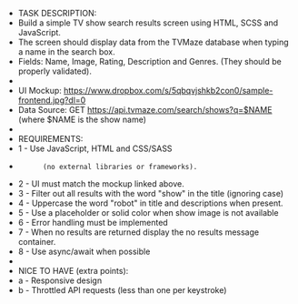 -   TASK DESCRIPTION:
-   Build a simple TV show search results screen using HTML, SCSS and
    JavaScript.
-   The screen should display data from the TVMaze database when typing a name
    in the search box.
-   Fields: Name, Image, Rating, Description and Genres. (They should be
    properly validated).
-
-   UI Mockup:
    https://www.dropbox.com/s/5qbqvjshkb2con0/sample-frontend.jpg?dl=0
-   Data Source: GET https://api.tvmaze.com/search/shows?q=$NAME (where $NAME is
    the show name)
-
-   REQUIREMENTS:
-   1 - Use JavaScript, HTML and CSS/SASS
-           (no external libraries or frameworks).
-   2 - UI must match the mockup linked above.
-   3 - Filter out all results with the word "show" in the title (ignoring case)
-   4 - Uppercase the word "robot" in title and descriptions when present.
-   5 - Use a placeholder or solid color when show image is not available
-   6 - Error handling must be implemented
-   7 - When no results are returned display the no results message container.
-   8 - Use async/await when possible
-
-   NICE TO HAVE (extra points):
-   a - Responsive design
-   b - Throttled API requests (less than one per keystroke)
